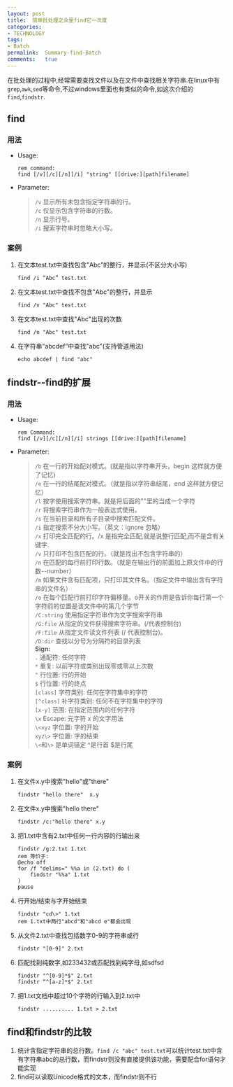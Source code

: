 ```yaml
---
layout:	post
title:	简单批处理之众里find它一次度
categories:
- TECHNOLOGY
tags:
- Batch
permalink:  Summary-find-Batch
comments:	true
---
```

在批处理的过程中,经常需要查找文件以及在文件中查找相关字符串.在linux中有`grep`,`awk`,`sed`等命令,不过windows里面也有类似的命令,如这次介绍的`find`,`findstr`.
<!-- more -->


## find
### 用法

* Usage:
	```batch
	rem command:
	find [/v][/c][/n][/i] "string" [[drive:][path]filename]
	```
* Parameter:  

	> `/v`    显示所有未包含指定字符串的行。   
	> `/c`    仅显示包含字符串的行数。   
	> `/n`    显示行号。  
	> `/i`    搜索字符串时忽略大小写。

### 案例

1. 在文本test.txt中查找包含"Abc”的整行，并显示(不区分大小写)

	```batch
	find /i “Abc” test.txt
	```
2. 在文本test.txt中查找不包含"Abc"的整行，并显示  

	```batch
	find /v "Abc" test.txt
	```
3. 在文本test.txt中查找"Abc"出现的次数  

	```batch
	find /n "Abc" test.txt
	```
4. 在字符串"abcdef”中查找"abc"(支持管道用法)  

	```batch
	echo abcdef | find "abc"
	```

## findstr--find的扩展
### 用法

* Usage:

	```batch
	rem Command:
	find [/v][/c][/n][/i] strings [[drive:][path]filename]
	```
* Parameter:  

	> `/b`    在一行的开始配对模式。(就是指以字符串开头，begin 这样就方便了记忆)  
	> `/e`    在一行的结尾配对模式。（就是指以字符串结尾，end 这样就方便记忆）  
	> `/l`    按字使用搜索字符串。就是将后面的""里的当成一个字符  
	> `/r`    将搜索字符串作为一般表达式使用。  
	> `/s`    在当前目录和所有子目录中搜索匹配文件。  
	> `/i`    指定搜索不分大小写。（英文：ignore 忽略）  
	> `/x`    打印完全匹配的行。/x 是指完全匹配,就是说整行匹配,而不是含有关键字.  
	> `/v`    只打印不包含匹配的行。（就是找出不包含字符串的）  
	> `/n`    在匹配的每行前打印行数。（就是在输出行的前面加上原文件中的行数--number）  
	> `/m`    如果文件含有匹配项，只打印其文件名。（指定文件中输出含有字符串的文件名）  
	> `/o`    在每个匹配行前打印字符偏移量。o开关的作用是告诉你每行第一个字符前的位置是该文件中的第几个字节  		 
	> `/C:string` 使用指定字符串作为文字搜索字符串   
	> `/G:file` 从指定的文件获得搜索字符串。(/代表控制台)  
	> `/F:file` 从指定文件读文件列表 (/ 代表控制台)。   
	> `/D:dir` 查找以分号为分隔符的目录列表  
	> **Sign:**  
	> `.`	通配符: 任何字符  
	> `*`	重复: 以前字符或类别出现零或零以上次数  
	> `^`	行位置: 行的开始  
	> `$`	行位置: 行的终点  
	> `[class]`	字符类别: 任何在字符集中的字符  
	> `[^class]`	补字符类别: 任何不在字符集中的字符  
	> `[x-y]`	范围: 在指定范围内的任何字符  
	> `\x`	Escape: 元字符 x 的文字用法  
	> `\<xyz`	字位置: 字的开始  
	> `xyz\>`	字位置: 字的结束  
	> `\<`和`\>`	是单词锚定 ^是行首 $是行尾  

### 案例

1. 在文件x.y中搜索"hello"或"there"

	```batch
	findstr "hello there"  x.y
	```
2. 在文件x.y中搜索"hello there"

	```batch
	findstr /c:"hello there" x.y
	```
3. 把1.txt中含有2.txt中任何一行内容的行输出来

	```batch
	findstr /g:2.txt 1.txt
	rem 等价于:
	@echo off
	for /f "delims=" %%a in (2.txt) do (
	    findstr "%%a" 1.txt
	)
	pause
	```
4. 行开始/结束与字开始结束

	```batch
	findstr "cd\>" 1.txt
	rem 1.txt中两行"abcd"和"abcd e"都会出现
	```
5. 从文件2.txt中查找包括数字0-9的字符串或行

	```batch
	findstr "[0-9]" 2.txt
	```
6. 匹配找到纯数字,如233432或匹配找到纯字母,如sdfsd

	```batch
	findstr "^[0-9]*$" 2.txt
	findstr “^[a-z]*$" 2.txt
	```
7. 把1.txt文档中超过10个字符的行输入到2.txt中

	```batch
	findstr .......... 1.txt > 2.txt
	```

## find和findstr的比较

1. 统计含指定字符串的总行数。`find /c "abc" test.txt`可以统计test.txt中含有字符串abc的总行数，而findstr则没有直接提供该功能，需要配合for语句才能实现  
2. find可以读取Unicode格式的文本，而findstr则不行
